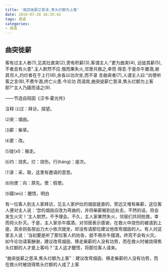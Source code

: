```yaml
---
title: '曲突徙薪之恩泽,焦头烂额为上客'
date: 2019-07-20 16:35:42
tags: 成语
categories: 
- 成语
---
```


## 曲突徙薪

客有过主人者(1),见其灶直突(2),旁有积薪(3),客谓主人:"更为曲突(4),
远徙其薪(5),不者且有火患".主人默然不应.俄而果失火,邻里共救之,幸而
得息.于是杀牛置酒,谢其邻人,灼烂者在于上行(6),余各以功次坐,而不录
言曲突者(7),人谓主人曰:"向使听客之言(8),不费牛酒,终亡火患.今论功
而请宾,曲突徙薪亡恩泽,焦头烂额为上客耶?"主人乃寤而请之(9).

――节选自班固《汉书·霍光传》

注释
⑴过：拜访，探望。

⑵突：烟囱。

⑶薪：柴草。

⑷更：改。

⑸徙(xǐ)：搬走。

⑹灼：烧炙。烂：烧伤。行(háng)：座次。

⑺录：采，取，这里有邀请的意思。

⑻向使：向：原先。使：假使。

⑼寤(wù)：醒悟，明白

有一位客人到主人家拜访，见主人家炉灶的烟囱是直的，旁边又堆有柴薪，这位客人便对主人说：‘您的烟囱应改为弯曲的，并将柴薪搬到远处去，不然的话，将会发生火灾！’主人默然，不予理会。不久，主人家果然失火，邻居们共同抢救，幸而将火扑灭。于是，主人家杀牛摆酒，对邻居表示感谢，在救火中烧伤的被请到上座，其余则各按出力大小依次就坐，却没有请那位建议他改弯烟囱的人。有人对这家主人说：‘当初要是听了那位客人的劝告，就不用杀牛摆酒，终究不会有火灾。如今论功请客酬谢，建议改弯烟囱、移走柴薪的人没有功劳，而在救火时被烧得焦头烂额的人才是上客吗？’主人这才醒悟，将那位客人请来。
    
“曲突徙薪之恩泽,焦头烂额为上客”：建议改弯烟囱、移走柴薪的人没有功劳，而在救火时被烧得焦头烂额的人成了上客
     


